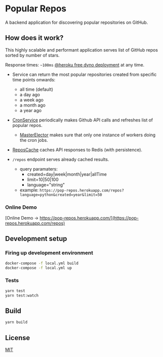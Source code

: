 # Popular Repos

A backend application for discovering popular repositories on GitHub.

## How does it work?

This highly scalable and performant application serves list of GitHub repos sorted by number of stars.

Response times: `~100ms` [@heroku free dyno deployment](https://pop-repos.herokuapp.com/repos) at any time.

- Service can return the most popular repositories created from specific time points onwards:

  - all time (default)
  - a day ago
  - a week ago
  - a month ago
  - a year ago

- [CronService](src/cron/CronService.ts) periodically makes Github API calls and refreshes list of popular repos.
  - [MasterElector](src/utils/MasterElector.ts) makes sure that only one instance of workers doing the cron jobs.
- [ReposCache](src/caches/ReposCache.ts) caches API responses to Redis (with persistence).
- `/repos` endpoint serves already cached results.
  - query paramaters:
    - created=day|week|month|year|allTime
    - limit=10|50|100
    - language="string"
  - example: `https://pop-repos.herokuapp.com/repos?language=python&created=year&limit=50`

### Online Demo

[Online Demo -> https://pop-repos.herokuapp.com/](https://pop-repos.herokuapp.com/repos)

## Development setup

### Firing up development environment

```sh
docker-compose -f local.yml build
docker-compose -f local.yml up
```

### Tests

```sh
yarn test
yarn test:watch
```

## Build

```sh
yarn build
```

## License

[MIT](LICENSE)

